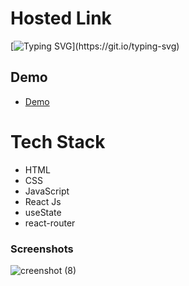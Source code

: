 
# Hosted Link
[![Typing SVG](https://readme-typing-svg.demolab.com?font=Fira+Code&pause=1000&color=F7701A&random=false&width=435&lines=Hi!+Guys++%F0%9F%91%8B;This+is+my+blog+Project.)](https://git.io/typing-svg)


## Demo


- [Demo](https://blog-websit.netlify.app)

# Tech Stack

- HTML
- CSS
- JavaScript
- React Js
- useState
- react-router

### Screenshots
![creenshot (8)](https://github.com/PriyajitMaity/projects/assets/134254753/ea688a8b-9ed7-462b-9f20-72e902ae7183)


